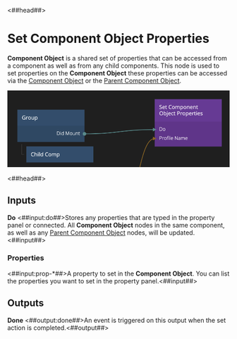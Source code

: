 <##head##>

# Set Component Object Properties

**Component Object** is a shared set of properties that can be accessed from a component as well as from any child components. This node is used to set properties on the **Component Object** these properties can be accessed via the [Component Object](/nodes/component-utilities/component-object/) or the [Parent Component Object](/nodes/component-utilities/parent-component-object/).

![](set-component-object-properties.png ':class=img-size-m')

<##head##>

## Inputs

**Do**
<##input:do##>Stores any properties that are typed in the property panel or connected. All **Component Object** nodes in the same component, as well as any [Parent Component Object](/nodes/component-utilities/parent-component-object/) nodes, will be updated. <##input##>

### Properties

<##input:prop-\*##>A property to set in the **Component Object**. You can list the properties you want to set in the property panel.<##input##>

## Outputs

**Done**
<##output:done##>An event is triggered on this output when the set action is completed.<##output##>
